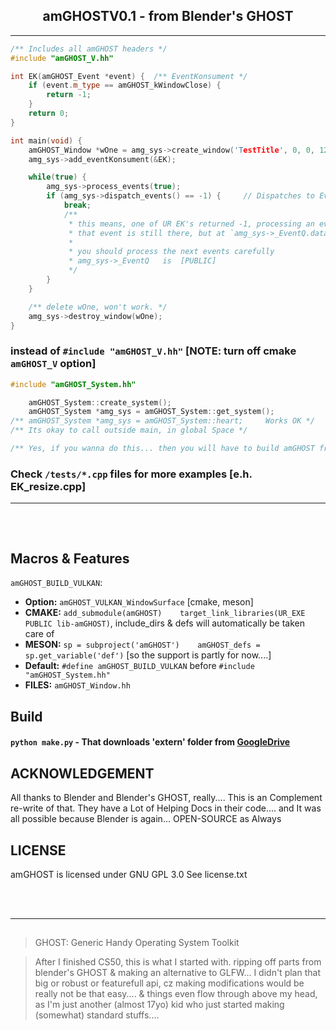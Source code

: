 <h2 align=center> amGHOSTV0.1 - from Blender's GHOST</h2>

---

```cpp
/** Includes all amGHOST headers */
#include "amGHOST_V.hh"

int EK(amGHOST_Event *event) {  /** EventKonsument */
    if (event.m_type == amGHOST_kWindowClose) {
        return -1;
    }
    return 0;
}

int main(void) {
    amGHOST_Window *wOne = amg_sys->create_window('TestTitle', 0, 0, 1280, 720);
    amg_sys->add_eventKonsument(&EK);

    while(true) {
        amg_sys->process_events(true);
        if (amg_sys->dispatch_events() == -1) {     // Dispatches to EventKonsuments (EK)
            break;
            /** 
             * this means, one of UR EK's returned -1, processing an event.... 
             * that event is still there, but at `amg_sys->_EventQ.data[0]`   (index 0)
             * 
             * you should process the next events carefully
             * amg_sys->_EventQ   is  [PUBLIC]
             */
        }
    }

    /** delete wOne, won't work. */
    amg_sys->destroy_window(wOne);
}
```


### instead of `#include "amGHOST_V.hh"`    [NOTE: turn off cmake `amGHOST_V` option]
```cpp
#include "amGHOST_System.hh"

    amGHOST_System::create_system();
    amGHOST_System *amg_sys = amGHOST_System::get_system();
/** amGHOST_System *amg_sys = amGHOST_System::heart;     Works OK */
/** Its okay to call outside main, in global Space */

/** Yes, if you wanna do this... then you will have to build amGHOST from source */
```

### Check `/tests/*.cpp` files for more examples   [e.h. EK_resize.cpp]




---
##

</br>




## Macros & Features
`amGHOST_BUILD_VULKAN`:
- **Option:** `amGHOST_VULKAN_WindowSurface` [cmake, meson]
- **CMAKE:** `add_submodule(amGHOST)    target_link_libraries(UR_EXE PUBLIC lib-amGHOST)`,   include_dirs & defs will automatically be taken care of
- **MESON:** `sp = subproject('amGHOST')    amGHOST_defs = sp.get_variable('def')`      [so the support is partly for now....]
- **Default:** `#define amGHOST_BUILD_VULKAN` before `#include "amGHOST_System.hh"`
- **FILES:** `amGHOST_Window.hh`

## Build
#### `python make.py`  - That downloads 'extern' folder from [GoogleDrive](https://drive.google.com/file/d/1pGGfm0yh6bExzQlu3Da4-NJP86m6r_3s/)

## ACKNOWLEDGEMENT
All thanks to Blender and Blender's GHOST, really.... This is an Complement re-write of that. 
They have a Lot of Helping Docs in their code.... and It was all possible because Blender is again... OPEN-SOURCE as Always

## LICENSE
amGHOST is licensed under GNU GPL 3.0
See license.txt

</br></br>

---
##

> GHOST: Generic Handy Operating System Toolkit

> After I finished CS50, this is what I started with. ripping off parts from blender's GHOST & making an alternative to GLFW... I didn't plan that big or robust or featurefull api, cz making modifications would be really not be that easy.... & things even flow through above my head, as I'm just another (almost 17yo) kid who just started making (somewhat) standard stuffs....

<!-- If you use `switch-case` remember to do break. cz case is like 'Labels' and if you don't break the flow of code will continue >